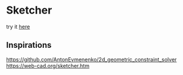 # Sketcher

try it [here](https://martinresearch.github.io/sketcher/)

## Inspirations

https://github.com/AntonEvmenenko/2d_geometric_constraint_solver
https://web-cad.org/sketcher.htm
